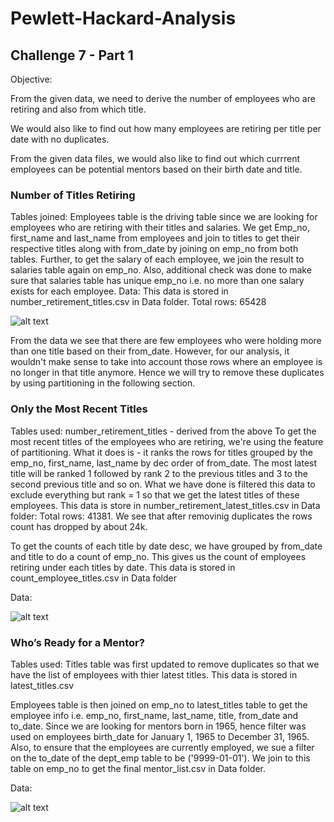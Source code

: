 # Pewlett-Hackard-Analysis
  
## Challenge 7 - Part 1
Objective: 
  
From the given data, we need to derive the number of employees who are retiring and also from which title. 
  
We would also like to find out how many employees are retiring per title per date with no duplicates. 
  
From the given data files, we would also like to find out which currrent employees can be potential mentors based on their birth date and title.
  
### Number of Titles Retiring
  
Tables joined: Employees table is the driving table since we are looking for employees who are retiring with their titles and salaries. We get Emp_no, first_name and last_name from employees and join to titles to get their respective titles along with from_date by joining on emp_no from both tables. Further, to get the salary of each employee, we join the result to salaries table again on emp_no. Also, additional check was done to make sure that salaries table has unique emp_no i.e. no more than one salary exists for each employee.
Data: This data is stored in number_retirement_titles.csv in Data folder. Total rows: 65428
  
![alt text](https://github.com/29bharat/Pewlett_Hackard_Analysis/blob/master/Data/number_retirement_titles.PNG)

From the data we see that there are few employees who were holding more than one title based on their from_date. However, for our analysis, it wouldn't make sense to take into account those rows where an employee is no longer in that title anymore. Hence we will try to remove these duplicates by using partitioning in the following section.
  
### Only the Most Recent Titles
Tables used: number_retirement_titles - derived from the above
To get the most recent titles of the employees who are retiring, we're using the feature of partitioning. What it does is - it ranks the rows for titles grouped by the emp_no, first_name, last_name by dec order of from_date. The most latest title will be ranked 1 followed by rank 2 to the previous titles and 3 to the second previous title and so on. What we have done is filtered this data to exclude everything but rank = 1 so that we get the latest titles of these employees. This data is store in number_retirement_latest_titles.csv in Data folder: Total rows: 41381. We see that after removinig duplicates the rows count has dropped by about 24k.
  
To get the counts of each title by date desc, we have grouped by from_date and title to do a count of emp_no. This gives us the count of employees retiring under each titles by date. This data is stored in count_employee_titles.csv in Data folder
  
Data:
  
![alt text](https://github.com/29bharat/Pewlett_Hackard_Analysis/blob/master/Data/count_employee_titles.PNG)

### Who’s Ready for a Mentor?
Tables used: Titles table was first updated to remove duplicates so that we have the list of employees with thier latest titles. This data is stored in latest_titles.csv
  
Employees table is then joined on emp_no to latest_titles table to get the employee info i.e. emp_no, first_name, last_name, title, from_date and to_date. Since we are looking for mentors born in 1965, hence filter was used on employees birth_date for January 1, 1965 to December 31, 1965. Also, to ensure that the employees are currently employed, we sue a filter on the to_date of the dept_emp table to be ('9999-01-01'). We join to this table on emp_no to get the final mentor_list.csv in Data folder.
  
Data:
  
![alt text](https://github.com/29bharat/Pewlett_Hackard_Analysis/blob/master/Data/Mentor_List.PNG)
